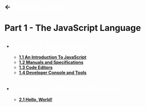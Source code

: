 ## <- <a href="../README.md" style="color: white">**Table of Contents**</a>

# **Part 1 - The JavaScript Language**

- ## <a href="./chapter-1/README.md" style="color: white">**Chapter 1: An Introduction**</a>
  - <a href="./chapter-1/1.1-intro-to-javascript.md">**1.1 An Introduction To JavaScript**</a>
  - <a href="./chapter-1/1.2-manuals-and-specifications.md">**1.2 Manuals and Specifications**
  - <a href="./chapter-1/1.3-code-editors.md">**1.3 Code Editors**</a>
  - <a href="./chapter-1/1.4-developer-console.md">**1.4 Developer Console and Tools**</a>
- ## <a href="./chapter-2/README.md" style="color: white">**Chapter 2: JavaScript Fundamentals**</a>
  - <a href="./chapter-2/2.1-hello-world.md">**2.1 Hello, World!**</a>
